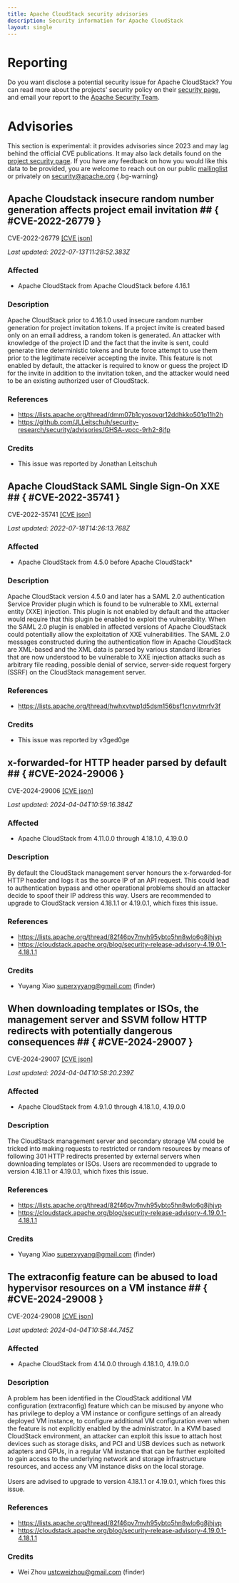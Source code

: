 ```yaml
---
title: Apache CloudStack security advisories
description: Security information for Apache CloudStack
layout: single
---
```


# Reporting

Do you want disclose a potential security issue for Apache CloudStack? You can read more about the projects' security policy on their [security page](https://cloudstack.apache.org/security.html), and email your report to the [Apache Security Team](mailto:security@apache.org).

# Advisories

This section is experimental: it provides advisories since 2023 and may lag behind the official CVE publications. It may also lack details found on the [project security page](https://cloudstack.apache.org/security.html). If you have any feedback on how you would like this data to be provided, you are welcome to reach out on our public [mailinglist](/mailinglist) or privately on [security@apache.org](mailto:security@apache.org)
{.bg-warning}

## Apache Cloudstack insecure random number generation affects project email invitation ## { #CVE-2022-26779 }

CVE-2022-26779 [\[CVE json\]](./CVE-2022-26779.cve.json)

_Last updated: 2022-07-13T11:28:52.383Z_

### Affected

* Apache CloudStack from Apache CloudStack before 4.16.1


### Description

Apache CloudStack prior to 4.16.1.0 used insecure random number generation for project invitation tokens. If a project invite is created based only on an email address, a random token is generated. An attacker with knowledge of the project ID and the fact that the invite is sent, could generate time deterministic tokens and brute force attempt to use them prior to the legitimate receiver accepting the invite. This feature is not enabled by default, the attacker is required to know or guess the project ID for the invite in addition to the invitation token, and the attacker would need to be an existing authorized user of CloudStack.

### References
* https://lists.apache.org/thread/dmm07b1cyosovqr12ddhkko501p11h2h
* https://github.com/JLLeitschuh/security-research/security/advisories/GHSA-vpcc-9rh2-8jfp


### Credits
* This issue was reported by Jonathan Leitschuh


## Apache CloudStack SAML Single Sign-On XXE ## { #CVE-2022-35741 }

CVE-2022-35741 [\[CVE json\]](./CVE-2022-35741.cve.json)

_Last updated: 2022-07-18T14:26:13.768Z_

### Affected

* Apache CloudStack from 4.5.0 before Apache CloudStack*


### Description

Apache CloudStack version 4.5.0 and later has a SAML 2.0 authentication Service Provider plugin which is found to be vulnerable to XML external entity (XXE) injection. This plugin is not enabled by default and the attacker would require that this plugin be enabled to exploit the vulnerability. When the SAML 2.0 plugin is enabled in affected versions of Apache CloudStack could potentially allow the exploitation of XXE vulnerabilities. The SAML 2.0 messages constructed during the authentication flow in Apache CloudStack are XML-based and the XML data is parsed by various standard libraries that are now understood to be vulnerable to XXE injection attacks such as arbitrary file reading, possible denial of service, server-side request forgery (SSRF) on the CloudStack management server.

### References
* https://lists.apache.org/thread/hwhxvtwp1d5dsm156bsf1cnyvtmrfv3f


### Credits
* This issue was reported by v3ged0ge


## x-forwarded-for HTTP header parsed by default ## { #CVE-2024-29006 }

CVE-2024-29006 [\[CVE json\]](./CVE-2024-29006.cve.json)

_Last updated: 2024-04-04T10:59:16.384Z_

### Affected

* Apache CloudStack from 4.11.0.0 through 4.18.1.0, 4.19.0.0


### Description

<div>By default the CloudStack management server honours the x-forwarded-for HTTP header and logs it as the source IP of an API request. This could lead to authentication bypass and other operational problems should an attacker decide to spoof their IP address this way. Users are recommended to upgrade to CloudStack version 4.18.1.1 or 4.19.0.1, which fixes this issue.</div>

### References
* https://lists.apache.org/thread/82f46pv7mvh95ybto5hn8wlo6g8jhjvp
* https://cloudstack.apache.org/blog/security-release-advisory-4.19.0.1-4.18.1.1


### Credits
* Yuyang Xiao <superxyyang@gmail.com> (finder)


## When downloading templates or ISOs, the management server and SSVM follow HTTP redirects with potentially dangerous consequences ## { #CVE-2024-29007 }

CVE-2024-29007 [\[CVE json\]](./CVE-2024-29007.cve.json)

_Last updated: 2024-04-04T10:58:20.239Z_

### Affected

* Apache CloudStack from 4.9.1.0 through 4.18.1.0, 4.19.0.0


### Description

<div>The CloudStack management server and secondary storage VM could be tricked into making requests to restricted or random resources by means of following 301 HTTP redirects presented by external servers when downloading templates or ISOs. Users are recommended to upgrade to version 4.18.1.1 or 4.19.0.1, which fixes this issue.</div>

### References
* https://lists.apache.org/thread/82f46pv7mvh95ybto5hn8wlo6g8jhjvp
* https://cloudstack.apache.org/blog/security-release-advisory-4.19.0.1-4.18.1.1


### Credits
* Yuyang Xiao <superxyyang@gmail.com> (finder)


## The extraconfig feature can be abused to load hypervisor resources on a VM instance ## { #CVE-2024-29008 }

CVE-2024-29008 [\[CVE json\]](./CVE-2024-29008.cve.json)

_Last updated: 2024-04-04T10:58:44.745Z_

### Affected

* Apache CloudStack from 4.14.0.0 through 4.18.1.0, 4.19.0.0


### Description

<div>A problem has been identified in the CloudStack additional VM configuration (extraconfig) feature which can be misused by anyone who has privilege to deploy a VM instance or configure settings of an already deployed VM instance, to configure additional VM configuration even when the feature is not explicitly enabled by the administrator. In a KVM based CloudStack environment, an attacker can exploit this issue to&nbsp;attach host devices such as storage disks, and PCI and USB devices such as network adapters and GPUs, in a regular VM instance that can be further exploited to gain access to the underlying network and storage infrastructure resources, and access any VM instance disks on the local storage.</div><br><div>Users are advised to upgrade to version 4.18.1.1 or 4.19.0.1, which fixes this issue.<br></div>

### References
* https://lists.apache.org/thread/82f46pv7mvh95ybto5hn8wlo6g8jhjvp
* https://cloudstack.apache.org/blog/security-release-advisory-4.19.0.1-4.18.1.1


### Credits
* Wei Zhou <ustcweizhou@gmail.com> (finder)
